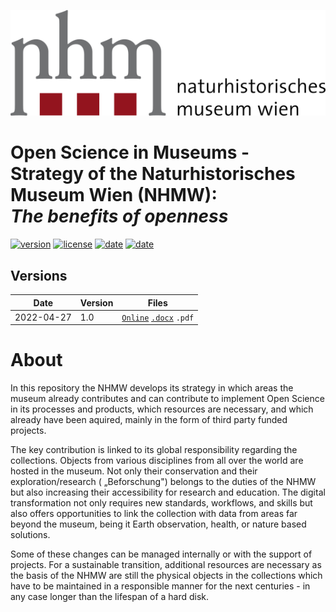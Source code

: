 [![nhmw logo](assets/logo.svg)](https://nhm-wien.ac.at)
# Open Science in Museums - Strategy of the Naturhistorisches Museum Wien (NHMW): <br> *The benefits of openness*

[![version](https://img.shields.io/badge/official_version-1.0-blue)](OS-Strategy_NHMW.md)
[![license](https://img.shields.io/badge/license-CC--BY--4.0-brightgreen)](https://creativecommons.org/licenses/by/4.0/)
[![date](https://img.shields.io/badge/date-2022--04--27-green)](#)
[![date](https://img.shields.io/badge/doi-20020427-orange)](https://doi.org/doitocome)

## Versions

| Date | Version | Files                                                                                  |  
|------|---------|----------------------------------------------------------------------------------------|
|2022-04-27|1.0| [`Online`](OS-Strategy_NHMW.md) [`.docx`](https://github.com/nhmvienna/OS_Strategy_NHMW/raw/main/documents/OS-Strategy-NHMW_V1.docx) `.pdf` |

# About
In this repository the NHMW develops its strategy in which areas the museum already contributes and can contribute to implement Open
Science in its processes and products, which resources are necessary, and which already have been aquired, mainly in the
form of third party funded projects.

The key contribution is linked to its global responsibility regarding the collections. Objects from various disciplines
from all over the world are hosted in the museum. Not only their conservation and their exploration/research (
„Beforschung") belongs to the duties of the NHMW but also increasing their accessibility for research and education. The
digital transformation not only requires new standards, workflows, and skills but also offers opportunities to link the
collection with data from areas far beyond the museum, being it Earth observation, health, or nature based solutions.

Some of these changes can be managed internally or with the support of projects. For a sustainable transition,
additional resources are necessary as the basis of the NHMW are still the physical objects in the collections which have
to be maintained in a responsible manner for the next centuries - in any case longer than the lifespan of a hard disk.




